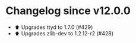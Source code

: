 # Changelog since v12.0.0
- ⬆️ Upgrades ttyd to 1.7.0 (#429) 
- ⬆️ Upgrades zlib-dev to 1.2.12-r2 (#428) 

